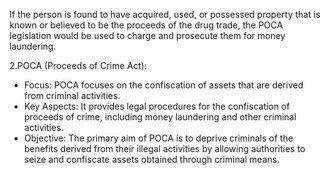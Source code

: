 If the person is found to have acquired, used, or possessed property that is known or believed to be the proceeds of the drug trade, the POCA legislation would be used to charge and prosecute them for money laundering.

2.POCA (Proceeds of Crime Act):

- Focus: POCA focuses on the confiscation of assets that are derived from criminal activities.
- Key Aspects: It provides legal procedures for the confiscation of proceeds of crime, including money laundering and other criminal activities.
- Objective: The primary aim of POCA is to deprive criminals of the benefits derived from their illegal activities by allowing authorities to seize and confiscate assets obtained through criminal means.